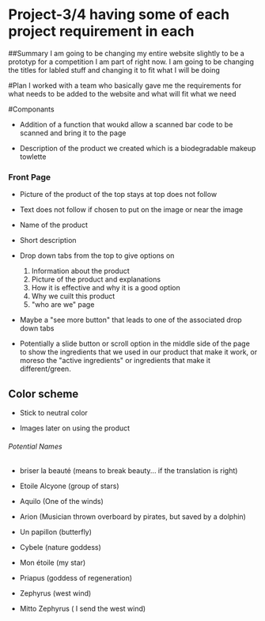 # Project-3/4 having some of each project requirement in each 

##Summary 
I am going to be changing my entire website slightly to be a prototyp for a competition I am part of right now. 
I am going to be changing the titles for labled stuff and changing it to fit what I will be doing

#Plan 
I worked with a team who basically gave me the requirements for what needs to be added to the website and what will fit what we need

#Componants 

- Addition of a function that woukd allow a scanned bar code to be scanned and bring it to the page 

- Description of the product we created which is a biodegradable makeup towlette 

### Front Page 
- Picture of the product of the top stays at top does not follow
- Text does not follow if chosen to put on the image or near the image 

- Name of the product 

- Short description


- Drop down tabs from the top to give options on 
   1) Information about the product 
   2) Picture of the product and explanations
   3) How it is effective and why it is a good option 
   4) Why we cuilt this product 
   5) "who are we" page 


- Maybe a "see more button" that leads to one of the associated drop down tabs 
- Potentially a slide button or scroll option in the middle side of the page to show the ingredients that we used in our product that make it work, or moreso the "active ingredients" or ingredients that make it different/green. 



## Color scheme 

- Stick to neutral color

- Images later on using the product 



###### Potential Names

- briser la beauté (means to break beauty... if the translation is right) 

- Etoile Alcyone (group of stars) 

- Aquilo (One of the winds)

- Arion (Musician thrown overboard by pirates, but saved by a dolphin)

- Un papillon (butterfly)

- Cybele (nature goddess)

- Mon étoile (my star)

- Priapus (goddess of regeneration) 

- Zephyrus (west wind) 

- Mitto Zephyrus ( I send the west wind)


